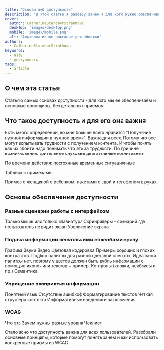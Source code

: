 ```yaml
---
title: "Основы веб доступности"
description: "В этой статье я разберу зачем и для кого нужно обеспечивать доступность и чем это выгодно. Так же "
cover:
  author: CatherineStaroborStrakhova
  desktop: 'images/desktop.png'
  mobile: 'images/mobile.png'
  alt: 'Альтернативное описание для обложки'
authors:
  - CatherineStaroborStrakhova
keywords:
  - a11y
  - доступность
tags:
  - article
---
```


## О чем эта статья
Статья о самых основах доступности - для кого мы ее обеспечиваем и основные приннципы, без детальных приемов.

## Что такое доступность и для ого она важня
Есть много определений, но мне больше всего нравится "Получение нужной информации в нужное время".
Важна для всех. Потому что все могут испытывать трудности с получением контента. И чтобы понять как их обойти надо понимать что это за трудности.
По причине возникновения:
зрительные
слуховые
двигательные
когнитивные

По времени действия:
постоянные
временные
ситуационные

Таблица с примерами

Пример с женщиной с ребенком, пакетами с едой и телефоном в руках.

## Основы обеспечения доступности

### Разные сценарии работы с интерфейсом
Только мышь или только клавиатура
Скринридеры - сценарий где пользователь не видит экран
Увеличение экрана

### Подача информации несколькими способами сразу
Графика
Звуки
Видео
Цветовая кодировка
  Примеры хороших и плохих контрастов.
  Подбор палитры для разной цветовой слепоты.
  Идеальной палитры нет, поэтому у цветов должен быть дубль информации с помощью иконок или текстов + пример.
Контролы (кнопки, чекбоксы и пр.)
  Семантика

### Упрощение восприятия информации
Понятный язык
Отсутствие ашибкоф
Форматирование текстов
Четкая структура контента
Информативные введения и закключения

### WCAG 
Что это
Зачем нужны разные уровни
Чеклист

Стало ясно что доступность важна для всех пользователей.
Разобрали основные принципы, которые помогут понять зачем и как использовать конкретные приемы из WCAG